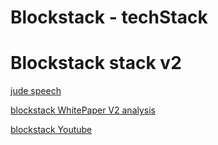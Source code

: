 # Blockstack - techStack

# Blockstack stack v2

[jude speech](https://www.youtube.com/watch?v=anj4BCs8GaI&t=23s)

[blockstack WhitePaper V2 analysis](https://www.youtube.com/watch?v=Wd-Bfe8Sn-Y)

[blockstack Youtube](https://www.youtube.com/channel/UC3J2iHnyt2JtOvtGVf_jpHQ)